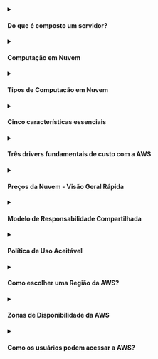 <details><summary><h4>Do que é composto um servidor?</h4></summary>
  
<br>

##### Um servidor é composto por:

- Computação: CPU 
- Memória: RAM 
- Armazenamento: Dados
- Banco de Dados: Armazena dados de forma estruturada
- Rede: Roteadores, switches, servidor DNS
  - Rede: cabos, roteadores e servidores conectados entre si
  - Roteador: um dispositivo de rede que encaminha pacotes de dados entre redes de computadores. Eles sabem para onde enviar seus pacotes na internet!
  - Switch: pega um pacote e o envia para o servidor/cliente correto na sua rede

 <div alignr="center">
<img src="https://thumbs2.imgbox.com/c6/e8/H9K98LHQ_t.png" />
 </div>


##### Não faz muito tempo, essa era a maneira de construir uma infraestrutura (abordagem tradicional de TI):
 <div alignr="center">
<img src="https://thumbs2.imgbox.com/4b/02/AKnOfE3s_t.png" />
 </div>

##### Problemas com a abordagem tradicional de TI

- Pagar pelo aluguel do data center
- Pagar pelo fornecimento de energia, refrigeração, manutenção
- Adicionar e substituir hardware leva tempo
- A escalabilidade é limitada
- Contratar uma equipe 24/7 para monitorar a infraestrutura
- Como lidar com desastres? (terremotos, desligamentos de energia, incêndios...)

Tudo isso pode ser externalizado?

</details>

<details>
  <summary><h4>Computação em Nuvem</h4></summary>
  <br>
</details>

<details>
<summary><h4>Tipos de Computação em Nuvem</h4></summary>
<br>
  
##### Infraestrutura como Serviço (IaaS)
  
- Fornece blocos de construção para a computação em nuvem
- Oferece rede, computadores e espaço de armazenamento de dados
- Maior flexibilidade
- Fácil paralelo com a TI tradicional no local
 - Exemplo
   <table cellspacing="0" cellpadding="0">
     <tr>
       <td> - Amazon EC2</td>
       <td><img src="https://d2q66yyjeovezo.cloudfront.net/icon/d88319dfa5d204f019b4284149886c59-7d586ea82f792b61a8c87de60565133d.svg" /></td>
     </tr>
   </table>

##### Plataforma como Serviço (PaaS)
  
- Elimina a necessidade de sua organização gerenciar a infraestrutura subjacente
- Concentra-se na implantação e gerenciamento de suas aplicações
- Exemplo
   <table cellspacing="0" cellpadding="0">
     <tr>
       <td>- Elastic Beanstalk</td>
       <td><img src="https://d2q66yyjeovezo.cloudfront.net/icon/d43b67a293d39d11b046bd1813c804cb-4bc0ce71c93950e1ad695b25a4f1d4b5.svg" /></td>
     </tr> 
   </table>
  
 ##### Software como Serviço (SaaS)  
 - Produto completo que é executado e gerenciado pelo provedor de serviços
 - Exemplo   
   <table cellspacing="0" cellpadding="0">
     <tr> 
       <td>- Muitos Serviços da AWS (ex: Rekognition para Aprendizado de Máquina) </td>
        <td><img width="15%" src="https://encrypted-tbn0.gstatic.com/images?q=tbn:ANd9GcQWPOov6TZhY9Lso6rbo4_iFQ7OfEgWgy_Fk_INpumtuiPGjltSfJPYyzlbaIbmAtcbSOQ&usqp=CAU" /></td>
     </tr>
   </table>
 <hr/>
 <div align="center">
   <img src="https://thumbs2.imgbox.com/c6/71/c5rgRvNJ_t.png" />
 </div>
</details>

<details><summary><h4>Cinco características essenciais</h4></summary>
<br>

Este modelo de nuvem é composto por cinco características essenciais:

- <b>Serviço sob demanda:</b> Os usuários podem provisionar recursos de computação, como instâncias de servidor ou armazenamento, conforme necessário, sem exigir intervenção humana do provedor de serviços.

- <b>Acesso amplo à rede:</b> Os serviços de nuvem são acessíveis pela rede por meio de mecanismos padrão, promovendo ampla disponibilidade. Os usuários podem acessar os serviços por meio de uma variedade de dispositivos, como laptops, smartphones e tablets.

- <b>Agrupamento de recursos:</b> Os recursos de computação do provedor são agrupados para atender a vários clientes, com diferentes recursos físicos e virtuais atribuídos e reatribuídos dinamicamente de acordo com a demanda. Isso possibilita a utilização eficiente de recursos e escalabilidade.

- <b>Elasticidade rápida:</b> Os recursos de computação podem ser dimensionados rapidamente para cima ou para baixo para acomodar cargas de trabalho em constante mudança. Isso garante que o ambiente de nuvem seja flexível e responsivo às demandas variáveis, proporcionando agilidade para empresas e usuários.

- <b>Serviço medido:</b> Os sistemas de nuvem controlam e otimizam automaticamente o uso de recursos, aproveitando uma capacidade de medição em algum nível de abstração apropriado ao tipo de serviço (por exemplo, armazenamento, processamento, largura de banda e contas de usuário ativas). O uso de recursos pode ser monitorado, controlado e relatado, proporcionando transparência e permitindo que os usuários paguem apenas pelos recursos que consomem.

</details><details><summary><h4>Três drivers fundamentais de custo com a AWS</h4></summary>
<br>

Existem três drivers fundamentais de custo com a AWS: computação, armazenamento e transferência de dados de saída. Essas características variam um pouco, dependendo do produto da AWS e do modelo de precificação escolhido.
</details>


<details>
  <summary><h4>Preços da Nuvem - Visão Geral Rápida</h4></summary>
  <br>

  A AWS possui 3 fundamentos de preços, seguindo o modelo de pagamento conforme o uso:

  - Computação:
    - Pague pelo tempo de computação
      <table>
          <tr>
            <td rowspan="4"><img width="30%" src="https://thumbs2.imgbox.com/65/c8/IMPrp1MZ_t.png" /></td>
          </tr>
          <tr>
          <td><img src="https://d2q66yyjeovezo.cloudfront.net/icon/d88319dfa5d204f019b4284149886c59-7d586ea82f792b61a8c87de60565133d.svg" /> </td>
          </tr>
          <tr>
          <td><img src="https://d2q66yyjeovezo.cloudfront.net/icon/d43b67a293d39d11b046bd1813c804cb-4bc0ce71c93950e1ad695b25a4f1d4b5.svg" /> </td>
          </tr>
          <tr>
          <td><img src="https://d2q66yyjeovezo.cloudfront.net/icon/945f3fc449518a73b9f5f32868db466c-926961f91b072604c42b7f39ce2eaf1c.svg" /> </td>
          </tr>
      </table>

  - Armazenamento:
    - Pague pelos dados armazenados na Nuvem
      <table>
        <tr>
          <td rowspan="4"><img width="30%" src="https://thumbs2.imgbox.com/57/8c/zH60PUMU_t.png" /></td>
        </tr>
        <tr>
        <td><img src="https://d2q66yyjeovezo.cloudfront.net/icon/c0828e0381730befd1f7a025057c74fb-43acc0496e64afba82dbc9ab774dc622.svg" /> </td>
        </tr>
        <tr>
        <td><img width="8%" src="https://seeklogo.com/images/A/amazon-elastic-file-system-logo-E7053CDC9F-seeklogo.com.png" /> </td>
        </tr>
        <tr>
        <td><img width="8%" src="https://res.cloudinary.com/hy4kyit2a/f_auto,fl_lossy,q_70/learn/modules/aws-storage/choose-the-right-storage-service/images/75c6bec122ddc0a1a76b0bf99a89cae0_2-c-235-e-2-f-2448-40-c-3-8-c-7-b-e-9753-d-6-b-0-df-5.png" /> </td>
        </tr>
      </table>

  - Transferência de dados PARA FORA da Nuvem:
    - A transferência de dados PARA DENTRO é gratuita

    <table>
        <tr>
          <td><img width="25%" src="https://hotmart.s3.amazonaws.com/product_pictures/2b279618-20d6-4514-b9e4-d5feb84bc025/aws.png" /></td>
        </tr>
    </table>

  - Resolve o problema caro da TI tradicional
</details>


<details><summary><h4>Modelo de Responsabilidade Compartilhada</h4></summary>
<br>

- O Cliente é responsável pela segurança <b>NA</b> Nuvem

- A AWS é responsável pela segurança <b>DA</b> Nuvem

<div align="center">
<img src="https://d1.awsstatic.com/security-center/Shared_Responsibility_Model_V2.59d1eccec334b366627e9295b304202faf7b899b.jpg" />
</div>

<a href="https://aws.amazon.com/compliance/shared-responsibility-model" >Mais</a>
</details>

<details><summary><h4>Política de Uso Aceitável</h4></summary>
<br>

A AWS possui políticas sobre o uso da plataforma!

Você não pode usar, facilitar ou permitir que outros usem os Serviços ou o Site da AWS:

- para qualquer atividade ilegal ou fraudulenta;
- para violar os direitos de terceiros;
- para ameaçar, incitar, promover ou encorajar ativamente violência, terrorismo ou outros danos graves;
- para qualquer conteúdo ou atividade que promova exploração ou abuso sexual infantil;
- para violar a segurança, integridade ou disponibilidade de qualquer usuário, rede, computador ou sistema de comunicação, aplicativo de software ou dispositivo de rede ou computação;
- para distribuir, publicar, enviar ou facilitar o envio de emails em massa não solicitados ou outras mensagens, promoções, publicidade ou solicitações (ou "spam").

<a href="https://aws.amazon.com/aup/" >Mais</a>
</details>



<details><summary><h4>Como escolher uma Região da AWS?</h4></summary>
<br>

- Conformidade:
  - <b>com requisitos de governança de dados e legais:</b> os dados nunca saem de uma região sem a sua permissão explícita.
- Proximidade:
  - <b>para os clientes:</b> reduza a latência.
- Serviços disponíveis:
  - <b>dentro de uma Região:</b> novos serviços e recursos nem sempre estão disponíveis em todas as Regiões.
- Preços:
  - <b>avalie:</b> os preços variam de região para região e são transparentes na página de preços do serviço.

 <div alignr="center">
<img src="https://www.awsgeek.com/AWS-Regions/AWS-Regions.jpg" />
 </div>

</details>

<details><summary><h4>Zonas de Disponibilidade da AWS</h4></summary>
<br>

- Cada região tem muitas zonas de disponibilidade (geralmente 3, mínimo 3, máximo 6). Exemplo:
  - ap-southeast-2a 
  - ap-southeast-2b
  - ap-southeast-2c
- Cada zona de disponibilidade (AZ) é um ou mais centros de dados discretos com energia, rede e conectividade redundantes.
- Elas são separadas umas das outras para que estejam isoladas de desastres.
- Elas são conectadas com uma rede de alta largura de banda e latência ultra baixa.

 <div alignr="center">
  <img src="https://thumbs2.imgbox.com/d8/f4/VNzQ8gbj_t.png" />
 </div>

</details>


<details><summary><h4>Como os usuários podem acessar a AWS?</h4></summary>
<br>
<ul>
  <li>Para acessar a AWS, você tem três opções:
      <ul>
        <li>Console de Gerenciamento da AWS (protegido por senha + MFA)</li>
        <li>Interface de Linha de Comando da AWS (CLI): protegida por chaves de acesso:
          <ul>
           <li>Uma ferramenta que permite interagir com os serviços da AWS usando comandos no seu shell de linha de comando:
            <div align="center">
              <img src="https://i.ytimg.com/vi/FwbavIglhis/maxresdefault.jpg" />
            </div>
            (Isso é apenas uma ilustração. Não compartilhe suas informações de conexão da AWS!)
          </li>
          <li>Você pode usar diferentes tipos de sistemas operacionais para se conectar à AWS:
          <div align="center">
            <img src="https://www.thelambdablog.com/img/a-concise-guide-to-setting-up-the-aws-command-line-libraries-on-your-local-development-environment-850x446.png" />
           </div>
          </li>
        </ul>
      </li>
      <li>Kit de Desenvolvimento de Software da AWS (SDK) - para código: protegido por chaves de acesso:
          <ul>
            <li>Kit de Desenvolvimento de Software da AWS (AWS SDK)</li>
            <li>APIs específicas de linguagem (conjunto de bibliotecas)</li>
            <li>Permite acessar e gerenciar serviços da AWS de forma programática</li>
            <li>Incorporado dentro da sua aplicação</li>
            <li>Suporta:
                <ul>
                  <li>SDKs (JavaScript, Python, PHP, .NET, Ruby, Java, Go, Node.js, C++)</li>
                  <li>SDKs para dispositivos móveis (Android, iOS, ...)</li>
                  <li>SDKs para dispositivos IoT (Embarcados, C, Arduino, ...)</li>
                </ul>
            </li>
          </ul>
      </li> 
    </ul>
  </li>  
  <li>Chaves de acesso são geradas através do Console da AWS</li>
  <li>Os usuários gerenciam suas próprias chaves de acesso</li>
  <li>Chaves de acesso são secretas, assim como uma senha. Não as compartilhe</li>
  <li>ID da Chave de Acesso ~= nome de usuário</li>
  <li>Chave de Acesso Secreta ~= senha</li>
</ul> 
</details>





